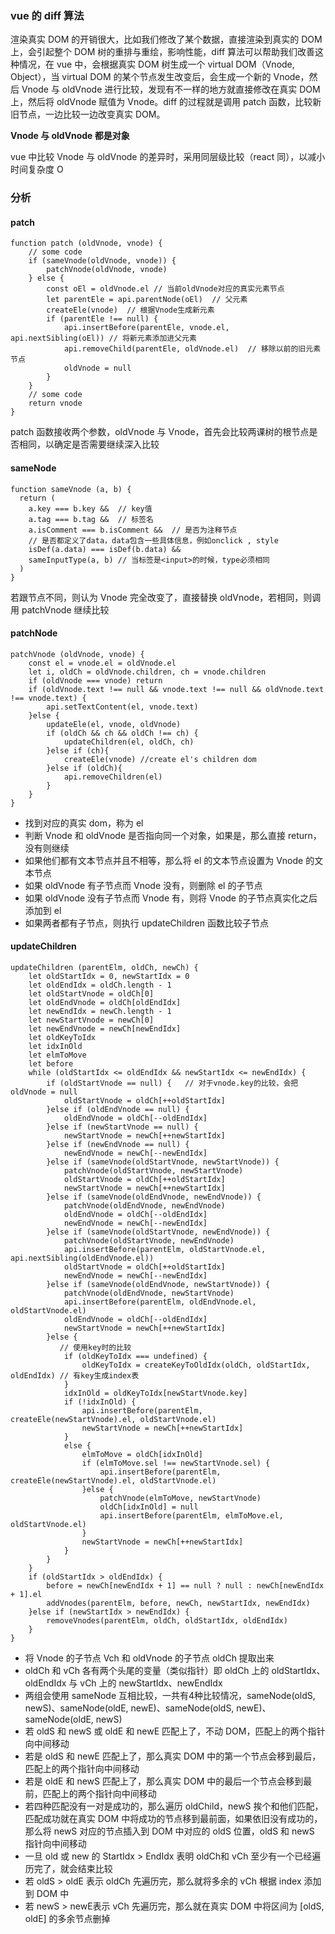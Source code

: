 ### vue 的 diff 算法

渲染真实 DOM 的开销很大，比如我们修改了某个数据，直接渲染到真实的 DOM 上，会引起整个 DOM 树的重排与重绘，影响性能，diff 算法可以帮助我们改善这种情况，在 vue 中，会根据真实 DOM 树生成一个 virtual DOM（Vnode, Object），当 virtual DOM 的某个节点发生改变后，会生成一个新的 Vnode，然后 Vnode 与 oldVnode 进行比较，发现有不一样的地方就直接修改在真实 DOM 上，然后将 oldVnode 赋值为 Vnode。diff 的过程就是调用 patch 函数，比较新旧节点，一边比较一边改变真实 DOM。

**Vnode 与 oldVnode 都是对象**

vue 中比较 Vnode 与 oldVnode 的差异时，采用同层级比较（react 同），以减小时间复杂度 O

### 分析

#### patch

```
function patch (oldVnode, vnode) {
    // some code
    if (sameVnode(oldVnode, vnode)) {
        patchVnode(oldVnode, vnode)
    } else {
        const oEl = oldVnode.el // 当前oldVnode对应的真实元素节点
        let parentEle = api.parentNode(oEl)  // 父元素
        createEle(vnode)  // 根据Vnode生成新元素
        if (parentEle !== null) {
            api.insertBefore(parentEle, vnode.el, api.nextSibling(oEl)) // 将新元素添加进父元素
            api.removeChild(parentEle, oldVnode.el)  // 移除以前的旧元素节点
            oldVnode = null
        }
    }
    // some code 
    return vnode
}
```

patch 函数接收两个参数，oldVnode 与 Vnode，首先会比较两课树的根节点是否相同，以确定是否需要继续深入比较

#### sameNode
```
function sameVnode (a, b) {
  return (
    a.key === b.key &&  // key值
    a.tag === b.tag &&  // 标签名
    a.isComment === b.isComment &&  // 是否为注释节点
    // 是否都定义了data，data包含一些具体信息，例如onclick , style
    isDef(a.data) === isDef(b.data) &&  
    sameInputType(a, b) // 当标签是<input>的时候，type必须相同
  )
}
```

若跟节点不同，则认为 Vnode 完全改变了，直接替换 oldVnode，若相同，则调用 patchVnode 继续比较

#### patchNode
```
patchVnode (oldVnode, vnode) {
    const el = vnode.el = oldVnode.el
    let i, oldCh = oldVnode.children, ch = vnode.children
    if (oldVnode === vnode) return
    if (oldVnode.text !== null && vnode.text !== null && oldVnode.text !== vnode.text) {
        api.setTextContent(el, vnode.text)
    }else {
        updateEle(el, vnode, oldVnode)
        if (oldCh && ch && oldCh !== ch) {
            updateChildren(el, oldCh, ch)
        }else if (ch){
            createEle(vnode) //create el's children dom
        }else if (oldCh){
            api.removeChildren(el)
        }
    }
}
```

* 找到对应的真实 dom，称为 el
* 判断 Vnode 和 oldVnode 是否指向同一个对象，如果是，那么直接 return，没有则继续
* 如果他们都有文本节点并且不相等，那么将 el 的文本节点设置为 Vnode 的文本节点
* 如果 oldVnode 有子节点而 Vnode 没有，则删除 el 的子节点
* 如果 oldVnode 没有子节点而 Vnode 有，则将 Vnode 的子节点真实化之后添加到 el
* 如果两者都有子节点，则执行 updateChildren 函数比较子节点

#### updateChildren

```
updateChildren (parentElm, oldCh, newCh) {
    let oldStartIdx = 0, newStartIdx = 0
    let oldEndIdx = oldCh.length - 1
    let oldStartVnode = oldCh[0]
    let oldEndVnode = oldCh[oldEndIdx]
    let newEndIdx = newCh.length - 1
    let newStartVnode = newCh[0]
    let newEndVnode = newCh[newEndIdx]
    let oldKeyToIdx
    let idxInOld
    let elmToMove
    let before
    while (oldStartIdx <= oldEndIdx && newStartIdx <= newEndIdx) {
        if (oldStartVnode == null) {   // 对于vnode.key的比较，会把oldVnode = null
            oldStartVnode = oldCh[++oldStartIdx] 
        }else if (oldEndVnode == null) {
            oldEndVnode = oldCh[--oldEndIdx]
        }else if (newStartVnode == null) {
            newStartVnode = newCh[++newStartIdx]
        }else if (newEndVnode == null) {
            newEndVnode = newCh[--newEndIdx]
        }else if (sameVnode(oldStartVnode, newStartVnode)) {
            patchVnode(oldStartVnode, newStartVnode)
            oldStartVnode = oldCh[++oldStartIdx]
            newStartVnode = newCh[++newStartIdx]
        }else if (sameVnode(oldEndVnode, newEndVnode)) {
            patchVnode(oldEndVnode, newEndVnode)
            oldEndVnode = oldCh[--oldEndIdx]
            newEndVnode = newCh[--newEndIdx]
        }else if (sameVnode(oldStartVnode, newEndVnode)) {
            patchVnode(oldStartVnode, newEndVnode)
            api.insertBefore(parentElm, oldStartVnode.el, api.nextSibling(oldEndVnode.el))
            oldStartVnode = oldCh[++oldStartIdx]
            newEndVnode = newCh[--newEndIdx]
        }else if (sameVnode(oldEndVnode, newStartVnode)) {
            patchVnode(oldEndVnode, newStartVnode)
            api.insertBefore(parentElm, oldEndVnode.el, oldStartVnode.el)
            oldEndVnode = oldCh[--oldEndIdx]
            newStartVnode = newCh[++newStartIdx]
        }else {
           // 使用key时的比较
            if (oldKeyToIdx === undefined) {
                oldKeyToIdx = createKeyToOldIdx(oldCh, oldStartIdx, oldEndIdx) // 有key生成index表
            }
            idxInOld = oldKeyToIdx[newStartVnode.key]
            if (!idxInOld) {
                api.insertBefore(parentElm, createEle(newStartVnode).el, oldStartVnode.el)
                newStartVnode = newCh[++newStartIdx]
            }
            else {
                elmToMove = oldCh[idxInOld]
                if (elmToMove.sel !== newStartVnode.sel) {
                    api.insertBefore(parentElm, createEle(newStartVnode).el, oldStartVnode.el)
                }else {
                    patchVnode(elmToMove, newStartVnode)
                    oldCh[idxInOld] = null
                    api.insertBefore(parentElm, elmToMove.el, oldStartVnode.el)
                }
                newStartVnode = newCh[++newStartIdx]
            }
        }
    }
    if (oldStartIdx > oldEndIdx) {
        before = newCh[newEndIdx + 1] == null ? null : newCh[newEndIdx + 1].el
        addVnodes(parentElm, before, newCh, newStartIdx, newEndIdx)
    }else if (newStartIdx > newEndIdx) {
        removeVnodes(parentElm, oldCh, oldStartIdx, oldEndIdx)
    }
}
```

* 将 Vnode 的子节点 Vch 和 oldVnode 的子节点 oldCh 提取出来
* oldCh 和 vCh 各有两个头尾的变量（类似指针）即 oldCh 上的 oldStartIdx、oldEndIdx 与 vCh 上的 newStartIdx、newEndIdx
* 两组会使用 sameNode 互相比较，一共有4种比较情况，sameNode(oldS, newS)、sameNode(oldE, newE)、sameNode(oldS, newE)、sameNode(oldE, newS)
* 若 oldS 和 newS 或 oldE 和 newE 匹配上了，不动 DOM，匹配上的两个指针向中间移动
* 若是 oldS 和 newE 匹配上了，那么真实 DOM 中的第一个节点会移到最后，匹配上的两个指针向中间移动
* 若是 oldE 和 newS 匹配上了，那么真实 DOM 中的最后一个节点会移到最前，匹配上的两个指针向中间移动
* 若四种匹配没有一对是成功的，那么遍历 oldChild，newS 挨个和他们匹配，匹配成功就在真实 DOM 中将成功的节点移到最前面，如果依旧没有成功的，那么将 newS 对应的节点插入到 DOM 中对应的 oldS 位置，oldS 和 newS 指针向中间移动
* 一旦 old 或 new 的 StartIdx > EndIdx 表明 oldCh和 vCh 至少有一个已经遍历完了，就会结束比较
* 若 oldS > oldE 表示 oldCh 先遍历完，那么就将多余的 vCh 根据 index 添加到 DOM 中
* 若 newS > newE表示 vCh 先遍历完，那么就在真实 DOM 中将区间为 [oldS, oldE] 的多余节点删掉
